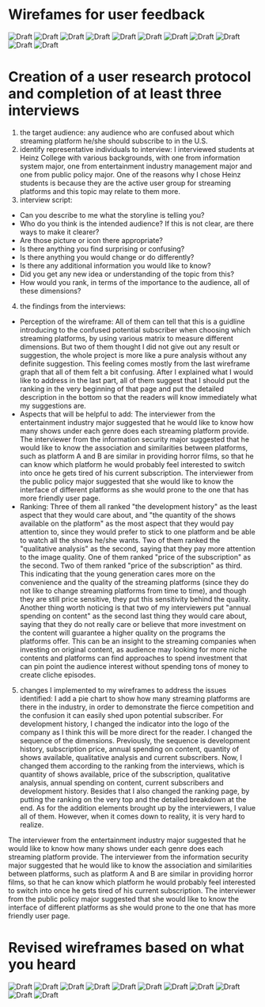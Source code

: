 # Wirefames for user feedback
![Draft](W1.png)
![Draft](W2.png)
![Draft](W3.png)
![Draft](W4.png)
![Draft](W5.png)
![Draft](W6.png)
![Draft](W7.png)
![Draft](W8.png)
![Draft](W9.png)
![Draft](W10.png)
![Draft](W11.png)

# Creation of a user research protocol and completion of at least three interviews
1. the target audience: any audience who are confused about which streaming platform he/she should subscribe to in the U.S.
2. identify representative individuals to interview: I interviewed students at Heinz College with various backgrounds, with one from information system major, one from entertainment industry management major and one from public policy major. One of the reasons why I chose Heinz students is because they are the active user group for streaming platforms and this topic may relate to them more.
3. interview script:
- Can you describe to me what the storyline is telling you?
- Who do you think is the intended audience? If this is not clear, are there ways to make it clearer?
- Are those picture or icon there appropriate?
- Is there anything you find surprising or confusing?
-	Is there anything you would change or do differently?
-	Is there any additional information you would like to know?
-	Did you get any new idea or understanding of the topic from this?
-	How would you rank, in terms of the importance to the audience, all of these dimensions?
4. the findings from the interviews:
- Perception of the wireframe:
All of them can tell that this is a guidline introducing to the confused potential subscriber when choosing which streaming platforms, by using various matrix to measure different dimensions. But two of them thought I did not give out any result or suggestion, the whole project is more like a pure analysis without any definite suggestion. This feeling comes mostly from the last wireframe graph that all of them felt a bit confusing. After I explained what I would like to address in the last part, all of them suggest that I should put the ranking in the very beginning of that page and put the detailed description in the bottom so that the readers will know immediately what my suggestions are.
- Aspects that will be helpful to add:
The interviewer from the entertainment industry major suggested that he would like to know how many shows under each genre does each streaming platform provide. The interviewer from the information security major suggested that he would like to know the association and similarities between platforms, such as platform A and B are similar in providing horror films, so that he can know which platform he would probably feel interested to switch into once he gets tired of his current subscription. The interviewer from the public policy major suggested that she would like to know the interface of different platforms as she would prone to the one that has more friendly user page.
-	Ranking:
Three of them all ranked "the development history" as the least aspect that they would care about, and "the quantity of the shows available on the platform" as the most aspect that they would pay attention to, since they would prefer to stick to one platform and be able to watch all the shows he/she wants. Two of them ranked the "qualitative analysis" as the second, saying that they pay more attention to the image quality. One of them ranked "price of the subscription" as the second. Two of them ranked "price of the subscription" as third. This indicating that the young generation cares more on the convenience and the quality of the streaming platforms (since they do not like to change streaming platforms from time to time), and though they are still price sensitive, they put this sensitivity behind the quality. Another thing worth noticing is that two of my interviewers put "annual spending on content" as the second last thing they would care about, saying that they do not really care or believe that more investment on the content will guarantee a higher quality on the programs the platforms offer. This can be an insight to the streaming companies when investing on original content, as audience may looking for more niche contents and platforms can find approaches to spend investment that can pin point the audience interest without spending tons of money to create cliche episodes.

5. changes I implemented to my wireframes to address the issues identified:
I add a pie chart to show how many streaming platforms are there in the industry, in order to demonstrate the fierce competition and the confusion it can easily shed upon potential subscriber. For development history, I changed the indicator into the logo of the company as I think this will be more direct for the reader. I changed the sequence of the dimensions. Previously, the sequence is development history, subscription price, annual spending on content, quantity of shows available, qualitative analysis and current subscribers. Now, I changed them according to the ranking from the interviews, which is quantity of shows available, price of the subscription, qualitative analysis, annual spending on content, current subscribers and development history. Besides that I also changed the ranking page, by putting the ranking on the very top and the detailed breakdown at the end. As for the addition elements brought up by the interviewers, I value all of them. However, when it comes down to reality, it is very hard to realize. 

The interviewer from the entertainment industry major suggested that he would like to know how many shows under each genre does each streaming platform provide. The interviewer from the information security major suggested that he would like to know the association and similarities between platforms, such as platform A and B are similar in providing horror films, so that he can know which platform he would probably feel interested to switch into once he gets tired of his current subscription. The interviewer from the public policy major suggested that she would like to know the interface of different platforms as she would prone to the one that has more friendly user page.

# Revised wireframes based on what you heard
![Draft](W1.png)
![Draft](W2.png)
![Draft](WF1.png)
![Draft](WF2.png)
![Draft](WF3.png)
![Draft](WF4.png)
![Draft](WF5.png)
![Draft](WF6.png)
![Draft](WF7.png)
![Draft](WF8.png)
![Draft](WF9.png)

